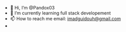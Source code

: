 - 👋 Hi, I’m @Pandox03 
- 🌱 I’m currently learning full stack developement
- 📫 How to reach me email: imadguidouh@gmail.com 
- 

<!---
Pandox03/Pandox03 is a ✨ special ✨ repository because its `README.md` (this file) appears on your GitHub profile.
You can click the Preview link to take a look at your changes.
--->

